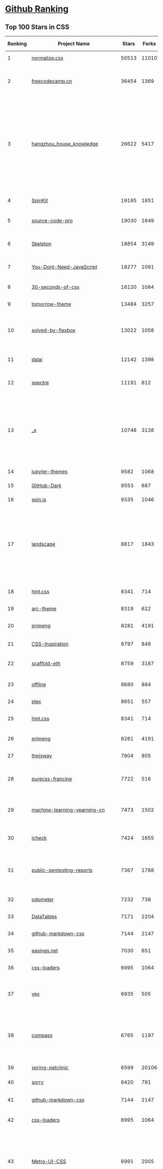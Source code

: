 [Github Ranking](../README.md)
==========

## Top 100 Stars in CSS

| Ranking | Project Name | Stars | Forks | Language | Open Issues | Description | Last Commit |
| ------- | ------------ | ----- | ----- | -------- | ----------- | ----------- | ----------- |
| 1 | [normalize.css](https://github.com/necolas/normalize.css) | 50513 | 11010 | CSS | 44 | A modern alternative to CSS resets | 2023-04-12T21:59:10Z |
| 2 | [freecodecamp.cn](https://github.com/FreeCodeCampChina/freecodecamp.cn) | 36454 | 1369 | CSS | 140 | FCC China open source codebase and curriculum. Learn to code and help nonprofits. | 2023-03-05T16:23:27Z |
| 3 | [hangzhou_house_knowledge](https://github.com/houshanren/hangzhou_house_knowledge) | 26622 | 5417 | CSS | 98 | 2017年买房经历总结出来的买房购房知识分享给大家，希望对大家有所帮助。买房不易，且买且珍惜。Sharing the knowledge of buy an own house that according  to the experience at hangzhou in 2017 to all the people. It's not easy to buy a own house, so I hope that it would be useful to everyone. | 2022-02-28T10:57:30Z |
| 4 | [SpinKit](https://github.com/tobiasahlin/SpinKit) | 19185 | 1851 | CSS | 5 | A collection of loading indicators animated with CSS | 2020-08-01T09:04:59Z |
| 5 | [source-code-pro](https://github.com/adobe-fonts/source-code-pro) | 19030 | 1649 | CSS | 67 | Monospaced font family for user interface and coding environments | 2023-04-12T09:14:41Z |
| 6 | [Skeleton](https://github.com/dhg/Skeleton) | 18854 | 3149 | CSS | 74 | Skeleton: A Dead Simple, Responsive Boilerplate for Mobile-Friendly Development | 2023-05-02T06:17:46Z |
| 7 | [You-Dont-Need-JavaScript](https://github.com/you-dont-need/You-Dont-Need-JavaScript) | 18277 | 1091 | CSS | 30 | CSS is powerful, you can do a lot of things without JS. | 2022-10-31T18:18:53Z |
| 8 | [30-seconds-of-css](https://github.com/30-seconds/30-seconds-of-css) | 16120 | 1084 | CSS | 0 | Short CSS code snippets for all your development needs | 2023-05-07T17:09:56Z |
| 9 | [tomorrow-theme](https://github.com/chriskempson/tomorrow-theme) | 13484 | 3257 | CSS | 0 | Tomorrow Theme | 2022-07-09T10:34:23Z |
| 10 | [solved-by-flexbox](https://github.com/philipwalton/solved-by-flexbox) | 13022 | 1058 | CSS | 22 | A showcase of problems once hard or impossible to solve with CSS alone, now made trivially easy with Flexbox. | 2022-12-03T06:36:29Z |
| 11 | [dalai](https://github.com/cocktailpeanut/dalai) | 12142 | 1398 | CSS | 292 | The simplest way to run LLaMA on your local machine | 2023-06-12T17:24:00Z |
| 12 | [spectre](https://github.com/picturepan2/spectre) | 11191 | 812 | CSS | 163 | Spectre.css - A Lightweight, Responsive and Modern CSS Framework | 2023-01-27T09:29:24Z |
| 13 | [_s](https://github.com/Automattic/_s) | 10748 | 3138 | CSS | 54 | Hi. I'm a starter theme called _s, or underscores, if you like. I'm a theme meant for hacking so don't use me as a Parent Theme. Instead try turning me into the next, most awesome, WordPress theme out there. That's what I'm here for. | 2023-03-18T01:50:39Z |
| 14 | [jupyter-themes](https://github.com/dunovank/jupyter-themes) | 9582 | 1068 | CSS | 190 | Custom Jupyter Notebook Themes | 2023-05-30T13:48:44Z |
| 15 | [GitHub-Dark](https://github.com/StylishThemes/GitHub-Dark) | 9553 | 687 | CSS | 44 | :octocat: Dark GitHub style | 2023-06-20T15:55:08Z |
| 16 | [spin.js](https://github.com/fgnass/spin.js) | 9335 | 1046 | CSS | 12 | A spinning activity indicator | 2021-09-01T22:19:41Z |
| 17 | [landscape](https://github.com/cncf/landscape) | 8817 | 1843 | CSS | 52 | 🌄 The Cloud Native Interactive Landscape filters and sorts hundreds of projects and products, and shows details including GitHub stars, funding or market cap, first and last commits, contributor counts, headquarters location, and recent tweets. | 2023-06-25T03:46:30Z |
| 18 | [hint.css](https://github.com/chinchang/hint.css) | 8341 | 714 | CSS | 38 | A CSS only tooltip library for your lovely websites. | 2023-02-28T17:58:01Z |
| 19 | [arc-theme](https://github.com/horst3180/arc-theme) | 8319 | 622 | CSS | 173 | A flat theme with transparent elements | 2021-02-22T01:52:31Z |
| 20 | [primeng](https://github.com/primefaces/primeng) | 8281 | 4191 | CSS | 628 | The Most Complete Angular UI Component Library | 2023-06-23T22:01:44Z |
| 21 | [CSS-Inspiration](https://github.com/chokcoco/CSS-Inspiration) | 8797 | 848 | CSS | 368 | CSS Inspiration，在这里找到写 CSS 的灵感！ | 2022-07-03T09:54:55Z |
| 22 | [scaffold-eth](https://github.com/scaffold-eth/scaffold-eth) | 8759 | 3187 | CSS | 37 | 🏗 forkable Ethereum dev stack focused on fast product iterations  | 2023-06-19T19:49:56Z |
| 23 | [offline](https://github.com/HubSpot/offline) | 8680 | 884 | CSS | 103 | Automatically display online/offline indication to your users | 2023-02-26T00:19:50Z |
| 24 | [plex](https://github.com/IBM/plex) | 8651 | 557 | CSS | 59 | The package of IBM’s typeface, IBM Plex. | 2023-05-08T16:33:06Z |
| 25 | [hint.css](https://github.com/chinchang/hint.css) | 8341 | 714 | CSS | 38 | A CSS only tooltip library for your lovely websites. | 2023-02-28T17:58:01Z |
| 26 | [primeng](https://github.com/primefaces/primeng) | 8281 | 4191 | CSS | 628 | The Most Complete Angular UI Component Library | 2023-06-23T22:01:44Z |
| 27 | [thejsway](https://github.com/thejsway/thejsway) | 7804 | 805 | CSS | 1 | The JavaScript Way book | 2023-04-26T21:38:37Z |
| 28 | [purecss-francine](https://github.com/cyanharlow/purecss-francine) | 7722 | 516 | CSS | 44 | HTML/CSS drawing in the style of an 18th-century oil painting. Hand-coded entirely in HTML & CSS. | 2022-08-18T09:48:16Z |
| 29 | [machine-learning-yearning-cn](https://github.com/deeplearning-ai/machine-learning-yearning-cn) | 7473 | 1502 | CSS | 2 | Machine Learning Yearning 中文版 - 《机器学习训练秘籍》 - Andrew Ng 著 | 2022-10-06T01:16:28Z |
| 30 | [icheck](https://github.com/dargullin/icheck) | 7424 | 1655 | CSS | 164 | Highly customizable checkboxes and radio buttons (jQuery & Zepto) | 2020-12-19T03:59:54Z |
| 31 | [public-pentesting-reports](https://github.com/juliocesarfort/public-pentesting-reports) | 7367 | 1788 | CSS | 9 | A list of public penetration test reports published by several consulting firms and academic security groups. | 2023-05-30T06:18:25Z |
| 32 | [odometer](https://github.com/HubSpot/odometer) | 7232 | 738 | CSS | 78 | Smoothly transitions numbers with ease. #hubspot-open-source | 2018-06-30T03:01:51Z |
| 33 | [DataTables](https://github.com/DataTables/DataTables) | 7171 | 2204 | CSS | 0 | Tables plug-in for jQuery | 2022-01-25T11:01:31Z |
| 34 | [github-markdown-css](https://github.com/sindresorhus/github-markdown-css) | 7144 | 2147 | CSS | 9 | The minimal amount of CSS to replicate the GitHub Markdown style | 2023-02-10T16:27:24Z |
| 35 | [easings.net](https://github.com/ai/easings.net) | 7030 | 651 | CSS | 15 | Easing Functions Cheat Sheet | 2023-05-29T07:09:52Z |
| 36 | [css-loaders](https://github.com/lukehaas/css-loaders) | 6995 | 1064 | CSS | 11 | A collection of loading spinners animated with CSS | 2023-05-07T18:08:26Z |
| 37 | [vex](https://github.com/HubSpot/vex) | 6935 | 505 | CSS | 50 | A modern dialog library which is highly configurable and easy to style. #hubspot-open-source | 2023-02-26T00:28:34Z |
| 38 | [compass](https://github.com/Compass/compass) | 6765 | 1197 | CSS | 415 | Compass is no longer actively maintained. Compass is a Stylesheet Authoring Environment that makes your website design simpler to implement and easier to maintain. | 2023-04-24T17:45:42Z |
| 39 | [spring-petclinic](https://github.com/spring-projects/spring-petclinic) | 6599 | 20106 | CSS | 6 | A sample Spring-based application | 2023-06-24T13:51:30Z |
| 40 | [sorry](https://github.com/xtyxtyx/sorry) | 6420 | 791 | CSS | 15 | 在线制作`sorry 为所欲为`的gif | 2023-04-11T12:44:58Z |
| 41 | [github-markdown-css](https://github.com/sindresorhus/github-markdown-css) | 7144 | 2147 | CSS | 9 | The minimal amount of CSS to replicate the GitHub Markdown style | 2023-02-10T16:27:24Z |
| 42 | [css-loaders](https://github.com/lukehaas/css-loaders) | 6995 | 1064 | CSS | 11 | A collection of loading spinners animated with CSS | 2023-05-07T18:08:26Z |
| 43 | [Metro-UI-CSS](https://github.com/olton/Metro-UI-CSS) | 6991 | 2005 | CSS | 68 | Impressive component library for expressive web development! Build responsive projects on the web with the first front-end component library in Metro Style. And now there are even more opportunities every day! | 2023-06-13T06:53:40Z |
| 44 | [vex](https://github.com/HubSpot/vex) | 6935 | 505 | CSS | 50 | A modern dialog library which is highly configurable and easy to style. #hubspot-open-source | 2023-02-26T00:28:34Z |
| 45 | [compass](https://github.com/Compass/compass) | 6765 | 1197 | CSS | 415 | Compass is no longer actively maintained. Compass is a Stylesheet Authoring Environment that makes your website design simpler to implement and easier to maintain. | 2023-04-24T17:45:42Z |
| 46 | [weather-icons](https://github.com/erikflowers/weather-icons) | 6689 | 852 | CSS | 83 | 215 Weather Themed Icons and CSS | 2023-03-19T16:35:03Z |
| 47 | [spring-petclinic](https://github.com/spring-projects/spring-petclinic) | 6599 | 20106 | CSS | 6 | A sample Spring-based application | 2023-06-24T13:51:30Z |
| 48 | [sorry](https://github.com/xtyxtyx/sorry) | 6420 | 791 | CSS | 15 | 在线制作`sorry 为所欲为`的gif | 2023-04-11T12:44:58Z |
| 49 | [magic-of-css](https://github.com/adamschwartz/magic-of-css) | 6325 | 393 | CSS | 8 | A CSS course to turn you into a magician. | 2022-09-24T17:12:46Z |
| 50 | [basscss](https://github.com/basscss/basscss) | 5793 | 313 | CSS | 17 | Low-level CSS Toolkit – the original Functional/Utility/Atomic CSS library | 2022-12-30T17:37:47Z |
| 51 | [awesome-english-ebooks](https://github.com/hehonghui/awesome-english-ebooks) | 5682 | 480 | CSS | 0 | 经济学人(含音频)、纽约客、卫报、连线、大西洋月刊等英语杂志免费下载,支持epub、mobi、pdf格式, 每周更新 | 2023-04-12T12:09:05Z |
| 52 | [jstutorial](https://github.com/ruanyf/jstutorial) | 5413 | 1318 | CSS | 1 | Javascript tutorial book | 2023-04-01T08:50:14Z |
| 53 | [tailwind-starter-kit](https://github.com/creativetimofficial/tailwind-starter-kit) | 5382 | 827 | CSS | 16 | Tailwind Starter Kit a beautiful extension for TailwindCSS, Free and Open Source | 2022-07-19T01:54:48Z |
| 54 | [blueprint-css](https://github.com/joshuaclayton/blueprint-css) | 5344 | 612 | CSS | 0 | A CSS framework that aims to cut down on your CSS development time | 2016-06-27T05:08:49Z |
| 55 | [handcalcs](https://github.com/connorferster/handcalcs) | 5221 | 399 | CSS | 65 | Python library for converting Python calculations into rendered latex. | 2022-12-27T18:49:13Z |
| 56 | [popcorn-app](https://github.com/popcorn-time/popcorn-app) | 5205 | 1736 | CSS | 0 | An experiment using the peerflix module of nodejs and connecting a bunch of APIs. | 2020-10-01T13:17:09Z |
| 57 | [missing-semester-cn.github.io](https://github.com/missing-semester-cn/missing-semester-cn.github.io) | 5166 | 632 | CSS | 2 | the CS missing semester Chinese version | 2023-04-12T05:34:34Z |
| 58 | [mvvm](https://github.com/DMQ/mvvm) | 5139 | 1268 | CSS | 11 | 剖析vue实现原理，自己动手实现mvvm | 2023-03-08T02:36:19Z |
| 59 | [wysiwyg-editor](https://github.com/froala/wysiwyg-editor) | 5101 | 663 | CSS | 940 | The next generation Javascript WYSIWYG HTML Editor. | 2023-05-16T10:40:48Z |
| 60 | [vscode-docs](https://github.com/microsoft/vscode-docs) | 5083 | 4170 | CSS | 57 | Public documentation for Visual Studio Code | 2023-06-25T07:44:21Z |
| 61 | [smoothState.js](https://github.com/miguel-perez/smoothState.js) | 4452 | 525 | CSS | 117 | Unobtrusive page transitions with jQuery. | 2021-11-23T17:12:14Z |
| 62 | [css-animation-101](https://github.com/cssanimation/css-animation-101) | 4394 | 222 | CSS | 0 | Learn how to bring animation to your web projects | 2022-06-11T14:59:53Z |
| 63 | [micro-app](https://github.com/micro-zoe/micro-app) | 4338 | 461 | CSS | 314 | A lightweight, efficient and powerful micro front-end framework. 一款轻量、高效、功能强大的微前端框架 | 2023-06-21T09:28:53Z |
| 64 | [Learning-Prompt](https://github.com/thinkingjimmy/Learning-Prompt) | 4328 | 355 | CSS | 11 | 免费 Prompt Engineering 教程 | 2023-06-20T09:56:53Z |
| 65 | [youtube](https://github.com/safak/youtube) | 4327 | 4969 | CSS | 67 | None | 2023-06-18T04:23:17Z |
| 66 | [transmission-web-control](https://github.com/ronggang/transmission-web-control) | 4230 | 773 | CSS | 206 | 一个 Transmission 浏览器管理界面。Transmission Web Control is a custom web UI. | 2023-05-21T18:53:13Z |
| 67 | [helios](https://github.com/helios-framework/helios) | 4135 | 341 | CSS | 0 | An extensible open-source mobile backend framework | 2015-09-30T17:16:45Z |
| 68 | [missing-semester](https://github.com/missing-semester/missing-semester) | 4114 | 923 | CSS | 5 | The Missing Semester of Your CS Education 📚 | 2023-06-10T13:13:00Z |
| 69 | [macOS_Big_Sur_icons_replacements](https://github.com/elrumo/macOS_Big_Sur_icons_replacements) | 4022 | 234 | CSS | 619 | Replacement icons for popular apps in the style of macOS Big Sur | 2023-06-21T18:32:38Z |
| 70 | [960-Grid-System](https://github.com/nathansmith/960-Grid-System) | 3927 | 536 | CSS | 0 | The 960 Grid System is an effort to streamline web development workflow. | 2020-08-01T19:11:33Z |
| 71 | [pokemon-cards-css](https://github.com/simeydotme/pokemon-cards-css) | 3924 | 357 | CSS | 4 | A collection of advanced CSS styles to create realistic-looking effects for the faces of Pokemon cards. | 2023-03-09T17:09:56Z |
| 72 | [devices.css](https://github.com/marvelapp/devices.css) | 3913 | 626 | CSS | 12 | Pure CSS phones and tablets | 2023-01-10T21:59:59Z |
| 73 | [inuit.css](https://github.com/csswizardry/inuit.css) | 3853 | 426 | CSS | 12 | Powerful, scalable, Sass-based, BEM, OOCSS framework. | 2016-06-28T13:16:09Z |
| 74 | [animsition](https://github.com/blivesta/animsition) | 3842 | 802 | CSS | 73 | A simple and easy jQuery plugin for CSS animated page transitions. | 2019-11-19T05:15:32Z |
| 75 | [megaboilerplate](https://github.com/sahat/megaboilerplate) | 3836 | 278 | CSS | 64 | Handcrafted starter projects, optimized for simplicity and ease of use. | 2022-07-22T00:58:43Z |
| 76 | [css_tricks](https://github.com/QiShaoXuan/css_tricks) | 3742 | 388 | CSS | 69 | Some CSS tricks - 一些 CSS 常用样式 | 2023-04-26T09:35:11Z |
| 77 | [picnic](https://github.com/franciscop/picnic) | 3662 | 221 | CSS | 0 | :handbag: A beautiful CSS library to kickstart your projects | 2022-01-24T07:49:10Z |
| 78 | [hyde](https://github.com/poole/hyde) | 3490 | 3820 | CSS | 26 | A brazen two-column theme for Jekyll. | 2023-05-10T16:11:53Z |
| 79 | [adapta-gtk-theme](https://github.com/adapta-project/adapta-gtk-theme) | 3414 | 245 | CSS | 0 | An adaptive Gtk+ theme based on Material Design Guidelines | 2020-03-27T01:46:12Z |
| 80 | [Cnblogs-Theme-SimpleMemory](https://github.com/BNDong/Cnblogs-Theme-SimpleMemory) | 3399 | 1541 | CSS | 44 | 🍭　Cnblogs theme _ Basic theme :  SimpleMemory | 2023-06-13T10:47:27Z |
| 81 | [abrash-black-book](https://github.com/jagregory/abrash-black-book) | 4184 | 316 | CSS | 2 | Markdown source for Michael Abrash's Graphics Programming Black Book | 2023-06-20T19:44:42Z |
| 82 | [primereact](https://github.com/primefaces/primereact) | 4160 | 728 | CSS | 232 | The Most Complete React UI Component Library | 2023-06-24T15:59:49Z |
| 83 | [learn-to-cloud](https://github.com/learntocloud/learn-to-cloud) | 4148 | 743 | CSS | 5 | Learn the fundamentals of cloud computing | 2023-05-30T01:19:06Z |
| 84 | [hass-config](https://github.com/matt8707/hass-config) | 4135 | 635 | CSS | 6 | ✨ A different take on designing a Lovelace UI (Dashboard) | 2023-04-07T01:22:43Z |
| 85 | [helios](https://github.com/helios-framework/helios) | 4135 | 341 | CSS | 0 | An extensible open-source mobile backend framework | 2015-09-30T17:16:45Z |
| 86 | [AlgoWiki](https://github.com/vicky002/AlgoWiki) | 4115 | 1177 | CSS | 20 | Repository which contains links and resources on different topics of Computer Science. | 2023-06-18T09:12:03Z |
| 87 | [missing-semester](https://github.com/missing-semester/missing-semester) | 4114 | 923 | CSS | 5 | The Missing Semester of Your CS Education 📚 | 2023-06-10T13:13:00Z |
| 88 | [macOS_Big_Sur_icons_replacements](https://github.com/elrumo/macOS_Big_Sur_icons_replacements) | 4022 | 234 | CSS | 619 | Replacement icons for popular apps in the style of macOS Big Sur | 2023-06-21T18:32:38Z |
| 89 | [instagram.css](https://github.com/picturepan2/instagram.css) | 3992 | 244 | CSS | 5 | Instagram.css - Complete set of Instagram filters in pure CSS | 2023-01-15T20:28:15Z |
| 90 | [960-Grid-System](https://github.com/nathansmith/960-Grid-System) | 3927 | 536 | CSS | 0 | The 960 Grid System is an effort to streamline web development workflow. | 2020-08-01T19:11:33Z |
| 91 | [pokemon-cards-css](https://github.com/simeydotme/pokemon-cards-css) | 3924 | 357 | CSS | 4 | A collection of advanced CSS styles to create realistic-looking effects for the faces of Pokemon cards. | 2023-03-09T17:09:56Z |
| 92 | [primevue](https://github.com/primefaces/primevue) | 3919 | 740 | CSS | 357 | Next Generation Vue UI Component Library | 2023-06-23T14:52:33Z |
| 93 | [devices.css](https://github.com/marvelapp/devices.css) | 3913 | 626 | CSS | 12 | Pure CSS phones and tablets | 2023-01-10T21:59:59Z |
| 94 | [animsition](https://github.com/blivesta/animsition) | 3842 | 802 | CSS | 73 | A simple and easy jQuery plugin for CSS animated page transitions. | 2019-11-19T05:15:32Z |
| 95 | [home](https://github.com/rime/home) | 3822 | 215 | CSS | 395 | Rime::Home is home to Rime users and developers | 2023-06-11T04:50:46Z |
| 96 | [document-library](https://github.com/LiangJunrong/document-library) | 3764 | 612 | CSS | 0 | jsliang 的文档库. 里面包含了个人撰写的所有前端文章，例如 Vue、React,、ECharts、微信小程序、算法、数据结构等…… | 2023-06-24T15:53:11Z |
| 97 | [hands-on-ml-zh](https://github.com/apachecn/hands-on-ml-zh) | 3730 | 1548 | CSS | 19 | :book: [译] Sklearn 与 TensorFlow 机器学习实用指南【版权问题，网站已下线！！】 | 2021-08-09T03:54:42Z |
| 98 | [sakura](https://github.com/oxalorg/sakura) | 3707 | 169 | CSS | 16 | :cherry_blossom: a minimal css framework/theme. | 2023-03-30T06:19:16Z |
| 99 | [picnic](https://github.com/franciscop/picnic) | 3662 | 221 | CSS | 0 | :handbag: A beautiful CSS library to kickstart your projects | 2022-01-24T07:49:10Z |
| 100 | [html5-device-mockups](https://github.com/pixelsign/html5-device-mockups) | 3631 | 411 | CSS | 9 | HTML5 mockups of popular devices, to showcase your portfolio and spice up your website. | 2021-11-27T08:34:56Z |

